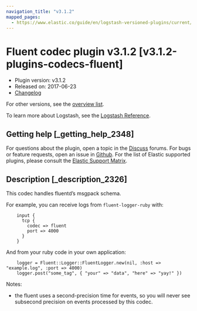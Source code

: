 ```yaml
---
navigation_title: "v3.1.2"
mapped_pages:
  - https://www.elastic.co/guide/en/logstash-versioned-plugins/current/v3.1.2-plugins-codecs-fluent.html
---
```


# Fluent codec plugin v3.1.2 [v3.1.2-plugins-codecs-fluent]

* Plugin version: v3.1.2
* Released on: 2017-06-23
* [Changelog](https://github.com/logstash-plugins/logstash-codec-fluent/blob/v3.1.2/CHANGELOG.md)

For other versions, see the [overview list](codec-fluent-index.md).

To learn more about Logstash, see the [Logstash Reference](https://www.elastic.co/guide/en/logstash/current/index.html).

## Getting help [_getting_help_2348]

For questions about the plugin, open a topic in the [Discuss](http://discuss.elastic.co) forums. For bugs or feature requests, open an issue in [Github](https://github.com/logstash-plugins/logstash-codec-fluent). For the list of Elastic supported plugins, please consult the [Elastic Support Matrix](https://www.elastic.co/support/matrix#matrix_logstash_plugins).

## Description [_description_2326]

This codec handles fluentd’s msgpack schema.

For example, you can receive logs from `fluent-logger-ruby` with:

```
    input {
      tcp {
        codec => fluent
        port => 4000
      }
    }
```

And from your ruby code in your own application:

```
    logger = Fluent::Logger::FluentLogger.new(nil, :host => "example.log", :port => 4000)
    logger.post("some_tag", { "your" => "data", "here" => "yay!" })
```

Notes:

* the fluent uses a second-precision time for events, so you will never see subsecond precision on events processed by this codec.
